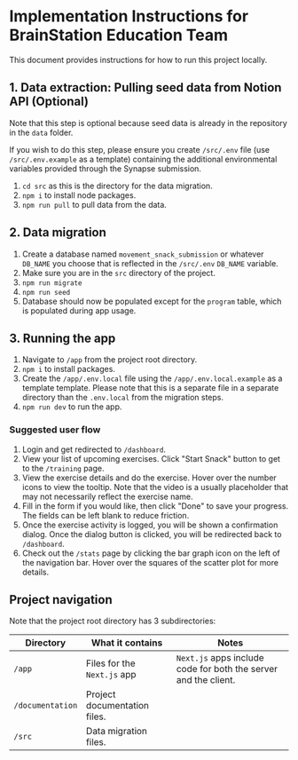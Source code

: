 # Implementation Instructions for BrainStation Education Team

This document provides instructions for how to run this project locally.

## 1. Data extraction: Pulling seed data from Notion API (Optional)

Note that this step is optional because seed data is already in the repository in the `data` folder. 

If you wish to do this step, please ensure you create `/src/.env` file (use `/src/.env.example` as a template) containing the additional environmental variables provided through the Synapse submission.

1. `cd src` as this is the directory for the data migration.
2. `npm i` to install node packages.
3. `npm run pull` to pull data from the data.

## 2. Data migration

1. Create a database named `movement_snack_submission` or whatever `DB_NAME` you choose that is reflected in the `/src/.env` `DB_NAME` variable.
2. Make sure you are in the `src` directory of the project.
3. `npm run migrate`
4. `npm run seed`
5. Database should now be populated except for the `program` table, which is populated during app usage.

## 3. Running the app

1. Navigate to `/app` from the project root directory.
2. `npm i` to install packages.
3. Create the `/app/.env.local` file using the `/app/.env.local.example` as a template template. Please note that this is a separate file in a separate directory than the `.env.local` from the migration steps.
3. `npm run dev` to run the app.

### Suggested user flow

1. Login and get redirected to `/dashboard`.
2. View your list of upcoming exercises. Click "Start Snack" button to get  to the `/training` page.
3. View the exercise details and do the exercise. Hover over the number icons to view the tooltip. Note that the video is a usually placeholder that may not necessarily reflect the exercise name.
4. Fill in the form if you would like, then click "Done" to save your progress. The fields can be left blank to reduce friction. 
5. Once the exercise activity is logged, you will be shown a confirmation dialog. Once the dialog button is clicked, you will be redirected back to `/dashboard`.
6. Check out the `/stats` page by clicking the bar graph icon on the left of the navigation bar. Hover over the squares of the scatter plot for more details.

## Project navigation

Note that the project root directory has 3 subdirectories:

Directory | What it contains | Notes
--- | ---- | ---
`/app` | Files for the `Next.js` app | `Next.js` apps include code for both the server and the client.
`/documentation` | Project documentation files. 
`/src` | Data migration files.